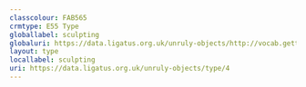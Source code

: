 ```yaml
---
classcolour: FAB565
crmtype: E55 Type
globallabel: sculpting
globaluri: https://data.ligatus.org.uk/unruly-objects/http://vocab.getty.edu/aat/300264383
layout: type
locallabel: sculpting
uri: https://data.ligatus.org.uk/unruly-objects/type/4
---
```

